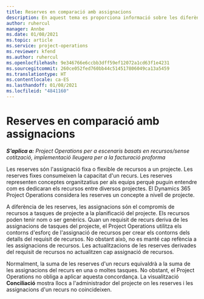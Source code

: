 ```yaml
---
title: Reserves en comparació amb assignacions
description: En aquest tema es proporciona informació sobre les diferències entre les reserves de recursos i les assignacions de recursos.
author: ruhercul
manager: Annbe
ms.date: 01/08/2021
ms.topic: article
ms.service: project-operations
ms.reviewer: kfend
ms.author: ruhercul
ms.openlocfilehash: 9e346766e6ccbb3dff59ef12072a1cd63f1e4231
ms.sourcegitcommit: 260ce052fed760bb44c514517806049ca13a5459
ms.translationtype: HT
ms.contentlocale: ca-ES
ms.lasthandoff: 01/08/2021
ms.locfileid: "4841160"
---
```

# <a name="bookings-vs-assignments"></a>Reserves en comparació amb assignacions

_**S'aplica a:** Project Operations per a escenaris basats en recursos/sense cotització, implementació lleugera per a la facturació proforma_

Les reserves són l'assignació fixa o flexible de recursos a un projecte. Les reserves fixes consumeixen la capacitat d'un recurs. Les reserves representen conceptes organitzatius per als equips perquè puguin entendre com es dedicaran els recursos entre diversos projectes. El Dynamics 365 Project Operations considera les reserves un concepte a nivell de projecte. 

A diferència de les reserves, les assignacions són el compromís de recursos a tasques de projecte a la planificació del projecte. Els recursos poden tenir nom o ser genèrics.  Quan un requisit de recurs deriva de les assignacions de tasques del projecte, el Project Operations utilitza els contorns d'esforç de l'assignació de recursos per crear els contorns dels detalls del requisit de recursos. No obstant això, no es manté cap refència a les assignacions de recursos. Les actualitzacions de les reserves derivades del requisit de recursos no actualitzen cap assignació de recursos.

Normalment, la suma de les reserves d'un recurs equivaldrà a la suma de les assignacions del recurs en una o moltes tasques. No obstant, el Project Operations no obliga a aplicar aquesta concordança. La visualització **Conciliació** mostra llocs a l'administrador del projecte on les reserves i les assignacions d'un recurs no coincideixen.


